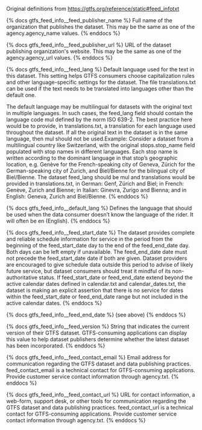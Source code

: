Original definitions from https://gtfs.org/reference/static#feed_infotxt

{% docs gtfs_feed_info__feed_publisher_name %}
Full name of the organization that publishes the dataset. This may be the same as one of the agency.agency_name values.
{% enddocs %}

{% docs gtfs_feed_info__feed_publisher_url %}
URL of the dataset publishing organization's website. This may be the same as one of the agency.agency_url values.
{% enddocs %}

{% docs gtfs_feed_info__feed_lang %}
Default language used for the text in this dataset. This setting helps GTFS consumers choose capitalization rules and other language-specific settings for the dataset. The file translations.txt can be used if the text needs to be translated into languages other than the default one.

The default language may be multilingual for datasets with the original text in multiple languages. In such cases, the feed_lang field should contain the language code mul defined by the norm ISO 639-2. The best practice here would be to provide, in translations.txt, a translation for each language used throughout the dataset. If all the original text in the dataset is in the same language, then mul should not be used.Example: Consider a dataset from a multilingual country like Switzerland, with the original stops.stop_name field populated with stop names in different languages. Each stop name is written according to the dominant language in that stop’s geographic location, e.g. Genève for the French-speaking city of Geneva, Zürich for the German-speaking city of Zurich, and Biel/Bienne for the bilingual city of Biel/Bienne. The dataset feed_lang should be mul and translations would be provided in translations.txt, in German: Genf, Zürich and Biel; in French: Genève, Zurich and Bienne; in Italian: Ginevra, Zurigo and Bienna; and in English: Geneva, Zurich and Biel/Bienne.
{% enddocs %}

{% docs gtfs_feed_info__default_lang %}
Defines the language that should be used when the data consumer doesn’t know the language of the rider. It will often be en (English).
{% enddocs %}

{% docs gtfs_feed_info__feed_start_date %}
The dataset provides complete and reliable schedule information for service in the period from the beginning of the feed_start_date day to the end of the feed_end_date day. Both days can be left empty if unavailable. The feed_end_date date must not precede the feed_start_date date if both are given. Dataset providers are encouraged to give schedule data outside this period to advise of likely future service, but dataset consumers should treat it mindful of its non-authoritative status. If feed_start_date or feed_end_date extend beyond the active calendar dates defined in calendar.txt and calendar_dates.txt, the dataset is making an explicit assertion that there is no service for dates within the feed_start_date or feed_end_date range but not included in the active calendar dates.
{% enddocs %}

{% docs gtfs_feed_info__feed_end_date %}
(see above)
{% enddocs %}

{% docs gtfs_feed_info__feed_version %}
String that indicates the current version of their GTFS dataset. GTFS-consuming applications can display this value to help dataset publishers determine whether the latest dataset has been incorporated.
{% enddocs %}

{% docs gtfs_feed_info__feed_contact_email %}
Email address for communication regarding the GTFS dataset and data publishing practices. feed_contact_email is a technical contact for GTFS-consuming applications. Provide customer service contact information through agency.txt.
{% enddocs %}

{% docs gtfs_feed_info__feed_contact_url %}
URL for contact information, a web-form, support desk, or other tools for communication regarding the GTFS dataset and data publishing practices. feed_contact_url is a technical contact for GTFS-consuming applications. Provide customer service contact information through agency.txt.
{% enddocs %}
